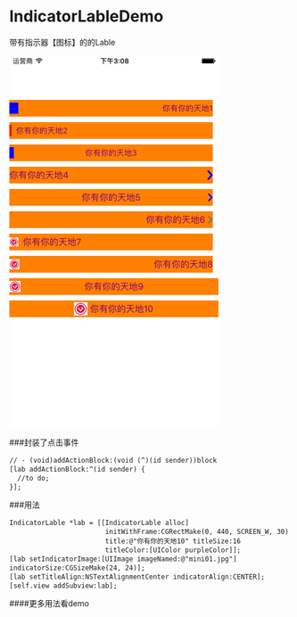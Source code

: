 # IndicatorLableDemo
带有指示器【图标】的的Lable

![image](https://github.com/gitxiyue/IndicatorLableDemo/blob/master/Screen1.png)

###封装了点击事件
	
	// - (void)addActionBlock:(void (^)(id sender))block
    [lab addActionBlock:^(id sender) {
      //to do;
    }];



###用法

    IndicatorLable *lab = [[IndicatorLable alloc]
                            initWithFrame:CGRectMake(0, 440, SCREEN_W, 30) 
                            title:@"你有你的天地10" titleSize:16 
                            titleColor:[UIColor purpleColor]];
    [lab setIndicatorImage:[UIImage imageNamed:@"mini01.jpg"] indicatorSize:CGSizeMake(24, 24)];
    [lab setTitleAlign:NSTextAlignmentCenter indicatorAlign:CENTER];
    [self.view addSubview:lab];

####更多用法看demo
